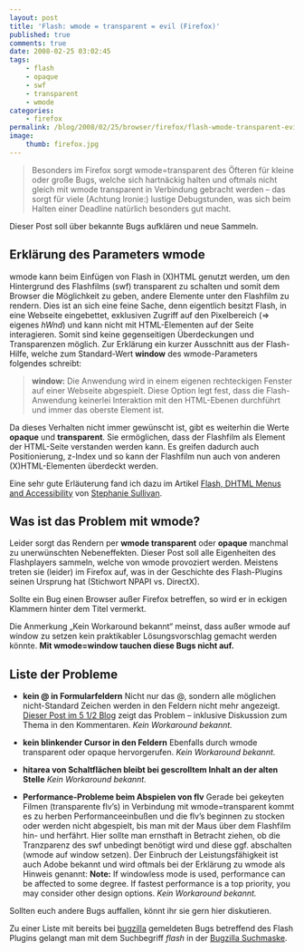 ```yaml
---
layout: post
title: 'Flash: wmode = transparent = evil (Firefox)'
published: true
comments: true
date: 2008-02-25 03:02:45
tags:
    - flash
    - opaque
    - swf
    - transparent
    - wmode
categories:
    - firefox
permalink: /blog/2008/02/25/browser/firefox/flash-wmode-transparent-evil-firefox
image:
    thumb: firefox.jpg
---
```

> Besonders im Firefox sorgt wmode=transparent des Öfteren für kleine oder große Bugs, welche sich hartnäckig halten und oftmals nicht gleich mit wmode transparent in Verbindung gebracht werden &#8211; das sorgt für viele (Achtung Ironie:) lustige Debugstunden, was sich beim Halten einer Deadline natürlich besonders gut macht. 



Dieser Post soll über bekannte Bugs aufklären und neue Sammeln.

## Erklärung des Parameters wmode

wmode kann beim Einfügen von Flash in (X)HTML genutzt werden, um den Hintergrund des Flashfilms (swf) transparent zu schalten und somit dem Browser die Möglichkeit zu geben, andere Elemente unter den Flashfilm zu rendern. Dies ist an sich eine feine Sache, denn eigentlich besitzt Flash, in eine Webseite eingebettet, exklusiven Zugriff auf den Pixelbereich (=> eigenes _hWnd_) und kann nicht mit HTML-Elementen auf der Seite interagieren. Somit sind keine gegenseitigen Überdeckungen und Transparenzen möglich. Zur Erklärung ein kurzer Ausschnitt aus der Flash-Hilfe, welche zum Standard-Wert **window** des wmode-Parameters folgendes schreibt:

> **window:** Die Anwendung wird in einem eigenen rechteckigen Fenster auf einer Webseite abgespielt. Diese Option legt fest, dass die Flash-Anwendung keinerlei Interaktion mit den HTML-Ebenen durchführt und immer das oberste Element ist.



Da dieses Verhalten nicht immer gewünscht ist, gibt es weiterhin die Werte **opaque** und **transparent**. Sie ermöglichen, dass der Flashfilm als Element der HTML-Seite verstanden werden kann. Es greifen dadurch auch Positionierung, z-Index und so kann der Flashfilm nun auch von anderen (X)HTML-Elementen überdeckt werden.

Eine sehr gute Erläuterung fand ich dazu im Artikel [Flash, DHTML Menus and Accessibility][1] von [Stephanie Sullivan][2].

## Was ist das Problem mit wmode?

Leider sorgt das Rendern per **wmode transparent** oder **opaque** manchmal zu unerwünschten Nebeneffekten. Dieser Post soll alle Eigenheiten des Flashplayers sammeln, welche von wmode provoziert werden. Meistens treten sie (leider) im Firefox auf, was in der Geschichte des Flash-Plugins seinen Ursprung hat (Stichwort NPAPI vs. DirectX).

Sollte ein Bug einen Browser außer Firefox betreffen, so wird er in eckigen Klammern hinter dem Titel vermerkt.

Die Anmerkung &#8222;Kein Workaround bekannt&#8220; meinst, dass außer wmode auf window zu setzen kein praktikabler Lösungsvorschlag gemacht werden könnte. **Mit wmode=window tauchen diese Bugs nicht auf.**

## Liste der Probleme

  *  **kein @ in Formularfeldern**
    Nicht nur das @, sondern alle möglichen nicht-Standard Zeichen werden in den Feldern nicht mehr angezeigt. [Dieser Post im 5 1/2 Blog][3] zeigt das Problem &#8211; inklusive Diskussion zum Thema in den Kommentaren.
    _Kein Workaround bekannt._
    
  *  **kein blinkender Cursor in den Feldern**
    Ebenfalls durch wmode transparent oder opaque hervorgerufen.
    _Kein Workaround bekannt._
    
  *  **hitarea von Schaltflächen bleibt bei gescrolltem Inhalt an der alten Stelle**
    _Kein Workaround bekannt._
    
  *  **Performance-Probleme beim Abspielen von flv**
    Gerade bei gekeyten Filmen (transparente flv&#8217;s) in Verbindung mit wmode=transparent kommt es zu herben Performanceeinbußen und die flv&#8217;s beginnen zu stocken oder werden nicht abgespielt, bis man mit der Maus über dem Flashfilm hin- und herfährt.
    Hier sollte man ernsthaft in Betracht ziehen, ob die Tranzparenz des swf unbedingt benötigt wird und diese ggf. abschalten (wmode auf window setzen).
    Der Einbruch der Leistungsfähigkeit ist auch Adobe bekannt und wird oftmals bei der Erklärung zu wmode als Hinweis genannt:
    **Note:** If windowless mode is used, performance can be affected to some degree. If fastest performance is a top priority, you may consider other design options.
    _Kein Workaround bekannt._

Sollten euch andere Bugs auffallen, könnt ihr sie gern hier diskutieren.

Zu einer Liste mit bereits bei [bugzilla][4] gemeldeten Bugs betreffend des Flash Plugins gelangt man mit dem Suchbegriff _flash_ in der [Bugzilla Suchmaske][5].

 [1]: http://www.communitymx.com/content/article.cfm?cid=e5141 "Artikel zum Parameter wmode öffnen (englisch)"
 [2]: http://www.communitymx.com/author.cfm?cid=1008 "Profil von Stephanie Sullivan öffnen."
 [3]: http://www.5etdemi.com/blog/archives/2005/06/firefox-wmodetransparent-is-completely-screwy-and-breaks-textfields "Beitrag zu wmode Problemen lesen"
 [4]: https://bugzilla.mozilla.org "Mozilla Bugtracker öffnen"
 [5]: https://bugzilla.mozilla.org/query.cgi "Bugzilla Suchmaske öffnen"